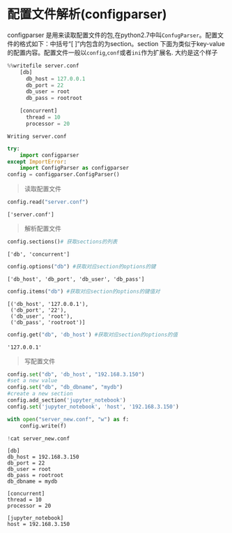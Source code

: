 
# 配置文件解析(configparser)
configparser 是用来读取配置文件的包,在python2.7中叫`ConfugParser`。配置文件的格式如下：中括号“[ ]”内包含的为section。section 下面为类似于key-value 的配置内容。配置文件一般以`config`,`conf`或者`ini`作为扩展名.
大约是这个样子


```python
%%writefile server.conf
    [db]
      db_host = 127.0.0.1
      db_port = 22
      db_user = root
      db_pass = rootroot

    [concurrent]
      thread = 10
      processor = 20
```

    Writing server.conf



```python
try:
    import configparser
except ImportError:
    import ConfigParser as configparser
config = configparser.ConfigParser()
```

> 读取配置文件


```python
config.read("server.conf") 
```




    ['server.conf']



> 解析配置文件


```python
config.sections()# 获取sections的列表
```




    ['db', 'concurrent']




```python
config.options("db") #获取对应section的options的键
```




    ['db_host', 'db_port', 'db_user', 'db_pass']




```python
config.items("db") #获取对应section的options的键值对
```




    [('db_host', '127.0.0.1'),
     ('db_port', '22'),
     ('db_user', 'root'),
     ('db_pass', 'rootroot')]




```python
config.get("db", 'db_host') #获取对应section的options的值
```




    '127.0.0.1'



> 写配置文件


```python
config.set("db", 'db_host', "192.168.3.150") 
#set a new value 
config.set("db", "db_dbname", "mydb") 
#create a new section 
config.add_section('jupyter_notebook') 
config.set('jupyter_notebook', 'host', '192.168.3.150')
```


```python
with open("server_new.conf", "w") as f:
    config.write(f)
```


```python
!cat server_new.conf
```

    [db]
    db_host = 192.168.3.150
    db_port = 22
    db_user = root
    db_pass = rootroot
    db_dbname = mydb
    
    [concurrent]
    thread = 10
    processor = 20
    
    [jupyter_notebook]
    host = 192.168.3.150
    

